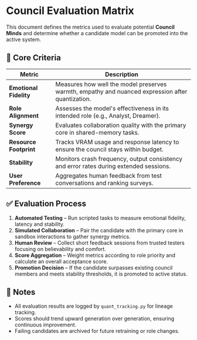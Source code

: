 # Council Evaluation Matrix

This document defines the metrics used to evaluate potential **Council Minds** and determine whether a candidate model can be promoted into the active system.

## 🎯 Core Criteria

| Metric | Description |
|-------|-------------|
| **Emotional Fidelity** | Measures how well the model preserves warmth, empathy and nuanced expression after quantization. |
| **Role Alignment** | Assesses the model's effectiveness in its intended role (e.g., Analyst, Dreamer). |
| **Synergy Score** | Evaluates collaboration quality with the primary core in shared-memory tasks. |
| **Resource Footprint** | Tracks VRAM usage and response latency to ensure the council stays within budget. |
| **Stability** | Monitors crash frequency, output consistency and error rates during extended sessions. |
| **User Preference** | Aggregates human feedback from test conversations and ranking surveys. |

## ✅ Evaluation Process

1. **Automated Testing** – Run scripted tasks to measure emotional fidelity, latency and stability.
2. **Simulated Collaboration** – Pair the candidate with the primary core in sandbox interactions to gather synergy metrics.
3. **Human Review** – Collect short feedback sessions from trusted testers focusing on believability and comfort.
4. **Score Aggregation** – Weight metrics according to role priority and calculate an overall acceptance score.
5. **Promotion Decision** – If the candidate surpasses existing council members and meets stability thresholds, it is promoted to active status.

## 📝 Notes

- All evaluation results are logged by `quant_tracking.py` for lineage tracking.
- Scores should trend upward generation over generation, ensuring continuous improvement.
- Failing candidates are archived for future retraining or role changes.

